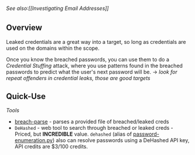 ###### *See also*:[[Investigating Email Addresses]]


## Overview

Leaked credentials are a great way into a target, so long as credentials are used on the domains within the scope.

Once you know the breached passwords, you can use them to do a *Credential Stuffing* attack, where you use patterns found in the breached passwords to predict what the user's next password will be. -> *look for repeat offenders in credential leaks, those are good targets*

## Quick-Use

*Tools*

- [breach-parse](https://github.com/hmaverickadams/breach-parse) - parses a provided file of breached/leaked creds
- `DeHashed` - web tool to search through breached or leaked creds - Priced, but **INCREDIBLE** value. `dehashed` (alias of [password-enumeration.py](https://github.com/TeneBrae93/offensivesecurity/blob/main/password-enumeration.py)) also can resolve passwords using a DeHashed API key, API credits are $3/100 credits.

